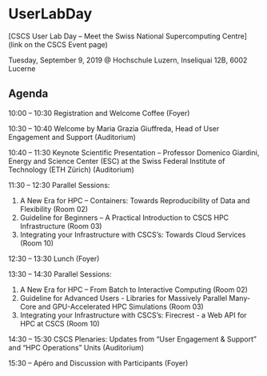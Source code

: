 # UserLabDay

[CSCS User Lab Day – Meet the Swiss National Supercomputing Centre](link on the CSCS Event page)

Tuesday, September 9, 2019 @ Hochschule Luzern, Inseliquai 12B, 6002 Lucerne

## Agenda

10:00 – 10:30 Registration and Welcome Coffee (Foyer)

10:30 – 10:40 Welcome by Maria Grazia Giuffreda, Head of User Engagement and Support (Auditorium)

10:40 – 11:30 Keynote Scientific Presentation – Professor Domenico Giardini, Energy and Science Center (ESC) at the Swiss Federal Institute of Technology (ETH Zürich) (Auditorium)

11:30 – 12:30 Parallel Sessions:

1. A New Era for HPC – Containers: Towards Reproducibility of Data and Flexibility (Room 02)
2. Guideline for Beginners – A Practical Introduction to CSCS HPC Infrastructure (Room 03)
3. Integrating your Infrastructure with CSCS’s: Towards Cloud Services (Room 10)

12:30 – 13:30 Lunch (Foyer)

13:30 – 14:30 Parallel Sessions:

1. A New Era for HPC – From Batch to Interactive Computing (Room 02)
2. Guideline for Advanced Users - Libraries for Massively Parallel Many-Core and GPU-Accelerated HPC Simulations (Room 03)
3. Integrating your Infrastructure with CSCS’s: Firecrest - a Web API for HPC at CSCS (Room 10)

14:30 – 15:30 CSCS Plenaries: Updates from “User Engagement & Support” and “HPC Operations” Units (Auditorium)

15:30 – Apéro and Discussion with Participants (Foyer)

